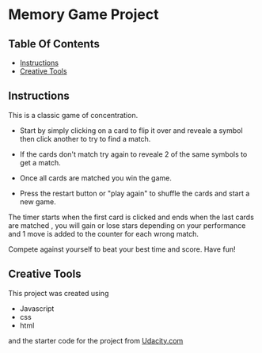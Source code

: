 # Memory Game Project

## Table Of Contents

- [Instructions](#Instructions)
- [Creative Tools](#Creative-Tools)

## Instructions

This is a classic game of concentration. 

- Start by simply clicking on a card to  flip it over and reveale a symbol then click another to try to find a match. 

- If the cards don't match try again to reveale 2 of the same symbols to get a match. 

 - Once all cards are matched you win the game.

 - Press the restart button or "play again" to shuffle the cards and start a new game.

The timer starts when the first card is clicked and ends when the last cards are matched , you will gain or lose stars depending on your performance and 1 move is added to the counter for each wrong match.

Compete against yourself to beat your best time and score. Have fun!

## Creative Tools

This project was created using 

- Javascript
- css
- html

and the starter code for the project from [Udacity.com](https://github.com/udacity/fend-project-memory-game)




